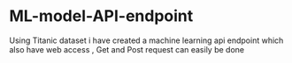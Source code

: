 # ML-model-API-endpoint
Using Titanic dataset i have created a machine learning api endpoint which also have web access , Get and Post request can easily be done
